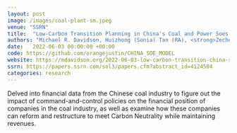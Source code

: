 ```yaml
---
layout: post
image: /images/coal-plant-sm.jpeg
venue: "SSRN"
title:  "Low-Carbon Transition Planning in China's Coal and Power Soes: Case of China Energy"
authors: "Michael R. Davidson, Huizhong (Sonia) Tan (RA), <strong>Zecheng (Justin) Li (RA)</strong>, and Kejun Chen (RA)"
date:   2022-06-03 00:00:00 +00:00
code: https://github.com/orangejustin/CHINA_SOE_MODEL
website: https://mdavidson.org/2022-06-03-low-carbon-transition-china-soe-china-energy/
ssrn: https://papers.ssrn.com/sol3/papers.cfm?abstract_id=4124504
categories: research
---
```

Delved into financial data from the Chinese coal industry to figure out the impact of command-and-control policies on the financial position of companies in the coal industry, as well as examine how these companies can reform and restructure to meet Carbon Neutrality while maintaining revenues.